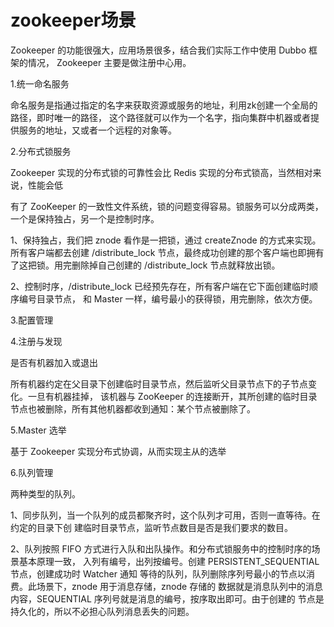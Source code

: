 # zookeeper场景

Zookeeper 的功能很强大，应用场景很多，结合我们实际工作中使用 Dubbo 框架的情况，
Zookeeper 主要是做注册中心用。

1.统一命名服务

命名服务是指通过指定的名字来获取资源或服务的地址，利用zk创建一个全局的路径，即时唯一的路径，
这个路径就可以作为一个名字，指向集群中机器或者提供服务的地址，又或者一个远程的对象等。

2.分布式锁服务

Zookeeper 实现的分布式锁的可靠性会比 Redis 实现的分布式锁高，当然相对来说，性能会低

有了 ZooKeeper 的一致性文件系统，锁的问题变得容易。锁服务可以分成两类，一个是保持独占，另一个是控制时序。

1、保持独占，我们把 znode 看作是一把锁，通过 createZnode 的方式来实现。所有客户端都去创建
 /distribute_lock 节点，最终成功创建的那个客户端也即拥有了这把锁。用完删除掉自己创建的 
 /distribute_lock 节点就释放出锁。
 
2、控制时序，/distribute_lock 已经预先存在，所有客户端在它下面创建临时顺序编号目录节点，
和 Master 一样，编号最小的获得锁，用完删除，依次方便。

3.配置管理

4.注册与发现

是否有机器加入或退出

所有机器约定在父目录下创建临时目录节点，然后监听父目录节点下的子节点变化。一旦有机器挂掉，
该机器与 ZooKeeper 的连接断开，其所创建的临时目录节点也被删除，所有其他机器都收到通知：某个节点被删除了。

5.Master 选举

基于 Zookeeper 实现分布式协调，从而实现主从的选举

6.队列管理

两种类型的队列。

1、同步队列，当一个队列的成员都聚齐时，这个队列才可用，否则一直等待。在约定的目录下创
建临时目录节点，监听节点数目是否是我们要求的数目。

2、队列按照 FIFO 方式进行入队和出队操作。和分布式锁服务中的控制时序的场景基本原理一致，
入列有编号，出列按编号。创建 PERSISTENT_SEQUENTIAL 节点，创建成功时 Watcher 通知
等待的队列，队列删除序列号最小的节点以消费。此场景下，znode 用于消息存储，znode 存储的
数据就是消息队列中的消息内容，SEQUENTIAL 序列号就是消息的编号，按序取出即可。由于创建的
节点是持久化的，所以不必担心队列消息丢失的问题。




